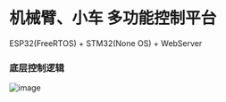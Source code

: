 # 机械臂、小车 多功能控制平台
ESP32(FreeRTOS) + STM32(None OS) + WebServer

### 底层控制逻辑
![image](https://github.com/hhhhc-da/robot_arm/blob/MicroController/UART%E8%AE%BE%E8%AE%A1%E6%A0%87%E5%87%86.png)
